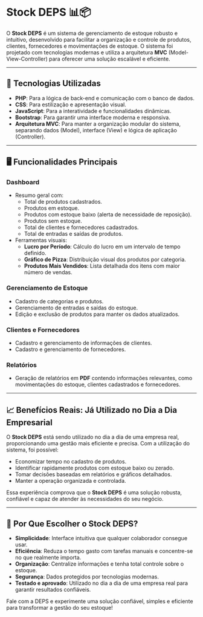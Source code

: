 # Stock DEPS 📊📦

O **Stock DEPS** é um sistema de gerenciamento de estoque robusto e intuitivo, desenvolvido para facilitar a organização e controle de produtos, clientes, fornecedores e movimentações de estoque. O sistema foi projetado com tecnologias modernas e utiliza a arquitetura **MVC** (Model-View-Controller) para oferecer uma solução escalável e eficiente.

---

## 🔧 Tecnologias Utilizadas

- **PHP**: Para a lógica de back-end e comunicação com o banco de dados.
- **CSS**: Para estilização e apresentação visual.
- **JavaScript**: Para a interatividade e funcionalidades dinâmicas.
- **Bootstrap**: Para garantir uma interface moderna e responsiva.
- **Arquitetura MVC**: Para manter a organização modular do sistema, separando dados (Model), interface (View) e lógica de aplicação (Controller).

---

## 🖥 Funcionalidades Principais

### Dashboard
- Resumo geral com:
  - Total de produtos cadastrados.
  - Produtos em estoque.
  - Produtos com estoque baixo (alerta de necessidade de reposição).
  - Produtos sem estoque.
  - Total de clientes e fornecedores cadastrados.
  - Total de entradas e saídas de produtos.
- Ferramentas visuais:
  - **Lucro por Período**: Cálculo do lucro em um intervalo de tempo definido.
  - **Gráfico de Pizza**: Distribuição visual dos produtos por categoria.
  - **Produtos Mais Vendidos**: Lista detalhada dos itens com maior número de vendas.

### Gerenciamento de Estoque
- Cadastro de categorias e produtos.
- Gerenciamento de entradas e saídas do estoque.
- Edição e exclusão de produtos para manter os dados atualizados.

### Clientes e Fornecedores
- Cadastro e gerenciamento de informações de clientes.
- Cadastro e gerenciamento de fornecedores.

### Relatórios
- Geração de relatórios em **PDF** contendo informações relevantes, como movimentações do estoque, clientes cadastrados e fornecedores.

---

## 📈 Benefícios Reais: Já Utilizado no Dia a Dia Empresarial

O **Stock DEPS** está sendo utilizado no dia a dia de uma empresa real, proporcionando uma gestão mais eficiente e precisa. Com a utilização do sistema, foi possível:
- Economizar tempo no cadastro de produtos.
- Identificar rapidamente produtos com estoque baixo ou zerado.
- Tomar decisões baseadas em relatórios e gráficos detalhados.
- Manter a operação organizada e controlada.

Essa experiência comprova que o **Stock DEPS** é uma solução robusta, confiável e capaz de atender às necessidades do seu negócio.

---

## 🌟 Por Que Escolher o Stock DEPS?

- **Simplicidade**: Interface intuitiva que qualquer colaborador consegue usar.
- **Eficiência**: Reduza o tempo gasto com tarefas manuais e concentre-se no que realmente importa.
- **Organização**: Centralize informações e tenha total controle sobre o estoque.
- **Segurança**: Dados protegidos por tecnologias modernas.
- **Testado e aprovado**: Utilizado no dia a dia de uma empresa real para garantir resultados confiáveis.

Fale com a DEPS e experimente uma solução confiável, simples e eficiente para transformar a gestão do seu estoque!
